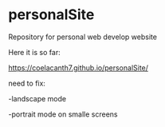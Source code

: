 # personalSite
Repository for personal web develop website

Here it is so far:

https://coelacanth7.github.io/personalSite/

need to fix:

-landscape mode

-portrait mode on smalle screens
